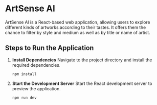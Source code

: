 # ArtSense AI

ArtSense AI is a React-based web application, allowing users to explore different kinds of artworks according to their tastes. It offers them the chance to filter by style and medium as well as by title or name of artist.

## Steps to Run the Application

1. **Install Dependencies**
   Navigate to the project directory and install the required dependencies.

   ```bash
   npm install
   ```
2. **Start the Development Server**
   Start the React development server to preview the application.
   ```bash
   npm run dev
   ```

